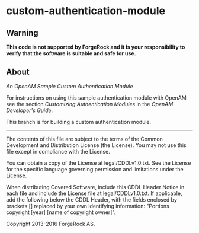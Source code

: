 # custom-authentication-module

## Warning
**This code is not supported by ForgeRock and it is your responsibility to verify that the software is suitable and safe for use.**

## About

*An OpenAM Sample Custom Authentication Module*

For instructions on using this sample authentication
module with OpenAM see the section
*Customizing Authentication Modules* in the *OpenAM Developer's Guide*.

This branch is for building a custom authentication module.

* * *

The contents of this file are subject to the terms of the Common Development and
Distribution License (the License). You may not use this file except in compliance with the
License.

You can obtain a copy of the License at legal/CDDLv1.0.txt. See the License for the
specific language governing permission and limitations under the License.

When distributing Covered Software, include this CDDL Header Notice in each file and include
the License file at legal/CDDLv1.0.txt. If applicable, add the following below the CDDL
Header, with the fields enclosed by brackets [] replaced by your own identifying
information: "Portions copyright [year] [name of copyright owner]".

Copyright 2013-2016 ForgeRock AS.
